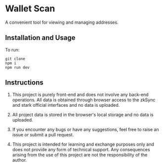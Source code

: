 # Wallet Scan
A convenient tool for viewing and managing addresses.

## Installation and Usage

To run:

```
git clone
npm i
npm run dev
```

## Instructions

1. This project is purely front-end and does not involve any back-end operations. All data is obtained through browser access to the zkSync and stark official interfaces and no data is uploaded.

2. All project data is stored in the browser's local storage and no data is uploaded.

3. If you encounter any bugs or have any suggestions, feel free to raise an issue or submit a pull request.

4. This project is intended for learning and exchange purposes only and does not provide any form of technical support. Any consequences arising from the use of this project are not the responsibility of the author.



